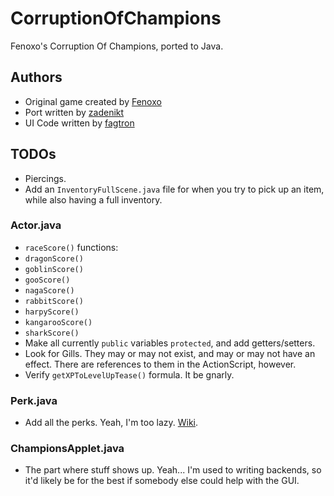 CorruptionOfChampions
=====================

Fenoxo's Corruption Of Champions, ported to Java.

Authors
-------

 * Original game created by [Fenoxo](www.fenoxo.com)
 * Port written by [zadenikt](https://github.com/zadenikt)
 * UI Code written by [fagtron](https://github.com/fagtron)

TODOs
-----

 * Piercings.
 * Add an `InventoryFullScene.java` file for when you try to pick up an item, while also having a full inventory.

### Actor.java ###

 * `raceScore()` functions:
  * `dragonScore()`
  * `goblinScore()`
  * `gooScore()`
  * `nagaScore()`
  * `rabbitScore()`
  * `harpyScore()`
  * `kangarooScore()`
  * `sharkScore()`
 * Make all currently `public` variables `protected`, and add getters/setters.
 * Look for Gills. They may or may not exist, and may or may not have an effect. There are references to them in the ActionScript, however.
 * Verify `getXPToLevelUpTease()` formula. It be gnarly.
### Perk.java ###

 * Add all the perks. Yeah, I'm too lazy. [Wiki](http://corruptionofchampions.wikispaces.com/Perks).

### ChampionsApplet.java ###

 * The part where stuff shows up. Yeah... I'm used to writing backends, so it'd likely be for the best if somebody else could help with the GUI.
